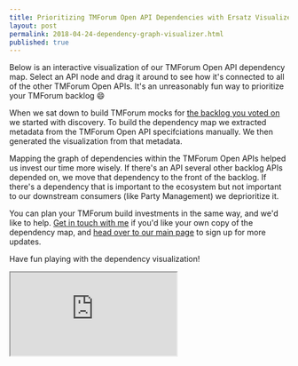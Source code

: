 ```yaml
---
title: Prioritizing TMForum Open API Dependencies with Ersatz Visualizer
layout: post
permalink: 2018-04-24-dependency-graph-visualizer.html
published: true
---
```


Below is an interactive visualization of our TMForum Open API dependency map. Select an API node and drag it around to see how it's connected to all of the other TMForum Open APIs. It's an unreasonably fun way to prioritize your TMForum backlog 😄

When we sat down to build TMForum mocks for [the backlog you voted on](https://docs.google.com/forms/d/e/1FAIpQLSfSe94015z7HtFO7HCyavmtcLdF3ogxaWvUMMstmlPX-2GDJQ/viewform) we started with discovery. To build the dependency map we extracted metadata from the TMForum Open API specifciations manually. We then generated the visualization from that metadata.

Mapping the graph of dependencies within the TMForum Open APIs helped us invest our time more wisely. If there's an API several other backlog APIs depended on, we move that dependency to the front of the backlog. If there's a dependency that is important to the ecosystem but not important to our downstream consumers (like Party Management) we deprioritize it.

You can plan your TMForum build investments in the same way, and we'd like to help. [Get in touch with me](mailto:alex@ersatz.io) if you'd like your own copy of the dependency map, and [head over to our main page](http://ersatz.io/) to sign up for more updates.

Have fun playing with the dependency visualization!

<iframe src="https://raw.githubusercontent.com/ersatzio/ersatzio.github.io/master/assets/html/depmap.html"></iframe>
